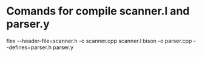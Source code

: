 # Comands for compile scanner.l and parser.y

flex --header-file=scanner.h -o scanner.cpp scanner.l
bison -o parser.cpp --defines=parser.h parser.y